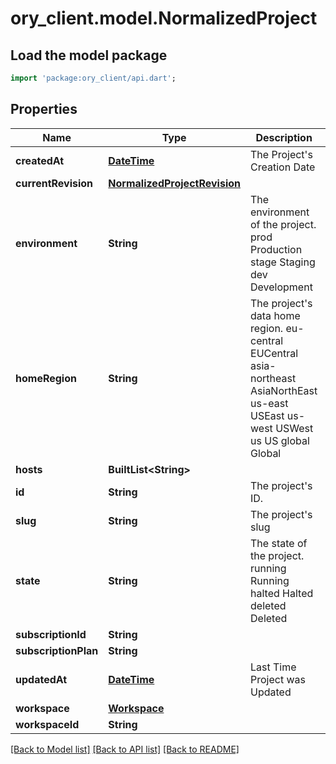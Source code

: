 # ory_client.model.NormalizedProject

## Load the model package
```dart
import 'package:ory_client/api.dart';
```

## Properties
Name | Type | Description | Notes
------------ | ------------- | ------------- | -------------
**createdAt** | [**DateTime**](DateTime.md) | The Project's Creation Date | 
**currentRevision** | [**NormalizedProjectRevision**](NormalizedProjectRevision.md) |  | 
**environment** | **String** | The environment of the project. prod Production stage Staging dev Development | 
**homeRegion** | **String** | The project's data home region. eu-central EUCentral asia-northeast AsiaNorthEast us-east USEast us-west USWest us US global Global | 
**hosts** | **BuiltList&lt;String&gt;** |  | 
**id** | **String** | The project's ID. | 
**slug** | **String** | The project's slug | 
**state** | **String** | The state of the project. running Running halted Halted deleted Deleted | 
**subscriptionId** | **String** |  | [optional] 
**subscriptionPlan** | **String** |  | [optional] 
**updatedAt** | [**DateTime**](DateTime.md) | Last Time Project was Updated | 
**workspace** | [**Workspace**](Workspace.md) |  | [optional] 
**workspaceId** | **String** |  | 

[[Back to Model list]](../README.md#documentation-for-models) [[Back to API list]](../README.md#documentation-for-api-endpoints) [[Back to README]](../README.md)


